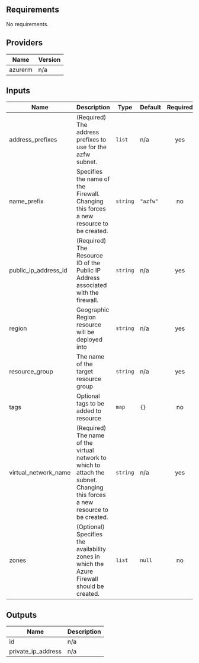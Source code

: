 ## Requirements

No requirements.

## Providers

| Name | Version |
|------|---------|
| azurerm | n/a |

## Inputs

| Name | Description | Type | Default | Required |
|------|-------------|------|---------|:--------:|
| address\_prefixes | (Required) The address prefixes to use for the azfw subnet. | `list` | n/a | yes |
| name\_prefix | Specifies the name of the Firewall. Changing this forces a new resource to be created. | `string` | `"azfw"` | no |
| public\_ip\_address\_id | (Required) The Resource ID of the Public IP Address associated with the firewall. | `string` | n/a | yes |
| region | Geographic Region resource will be deployed into | `string` | n/a | yes |
| resource\_group | The name of the target resource group | `string` | n/a | yes |
| tags | Optional tags to be added to resource | `map` | `{}` | no |
| virtual\_network\_name | (Required) The name of the virtual network to which to attach the subnet. Changing this forces a new resource to be created. | `string` | n/a | yes |
| zones | (Optional) Specifies the availability zones in which the Azure Firewall should be created. | `list` | `null` | no |

## Outputs

| Name | Description |
|------|-------------|
| id | n/a |
| private\_ip\_address | n/a |

